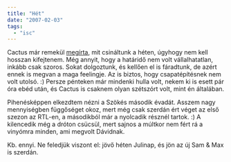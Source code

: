```yaml
---
title: "Hét"
date: "2007-02-03"
tags: 
  - "isc"
---
```


Cactus már remekül [megírta](http://cactus.rulez.org/blog/2007-02-02-random_siram/), mit csináltunk a héten, úgyhogy nem kell hosszan kifejtenem. Még annyit, hogy a határidő nem volt vállalhatatlan, inkább csak szoros. Sokat dolgoztunk, és kellően el is fáradtunk, de azért ennek is megvan a maga feelingje. Az is biztos, hogy csapatépítésnek nem volt utolsó. :) Persze pénteken már mindenki hulla volt, nekem ki is esett pár óra ebéd után, és Cactus is csaknem olyan szétszórt volt, mint én általában.

Pihenésképpen elkezdtem nézni a Szökés második évadát. Asszem nagy mennyiségben függőséget okoz, mert még csak szerdán ért véget az első szezon az RTL-en, a másodikból már a nyolcadik résznél tartok. :) A kilencedik még a dróton csücsül, mert sajnos a múltkor nem fért rá a vinyómra minden, ami megvolt Dávidnak.

Kb. ennyi. Ne feledjük viszont el: jövő héten Julinap, és jön az új Sam & Max is szerdán.

